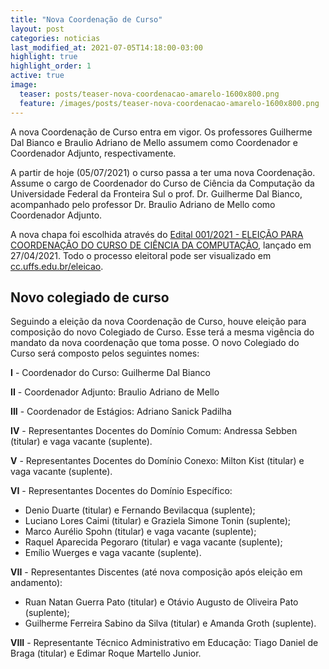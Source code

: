 ```yaml
---
title: "Nova Coordenação de Curso"
layout: post
categories: noticias
last_modified_at: 2021-07-05T14:18:00-03:00
highlight: true
highlight_order: 1
active: true
image:
  teaser: posts/teaser-nova-coordenacao-amarelo-1600x800.png
  feature: /images/posts/teaser-nova-coordenacao-amarelo-1600x800.png
---
```


A nova Coordenação de Curso entra em vigor. Os professores Guilherme Dal Bianco e Braulio Adriano de Mello assumem como Coordenador e Coordenador Adjunto, respectivamente.

A partir de hoje (05/07/2021) o curso passa a ter uma nova Coordenação. Assume o cargo de Coordenador do Curso de Ciência da Computação da Universidade Federal da Fronteira Sul o prof. Dr. Guilherme Dal Bianco, acompanhado pelo professor Dr. Braulio Adriano de Mello como Coordenador Adjunto.

A nova chapa foi escolhida através do [Edital 001/2021 - ELEIÇÃO PARA COORDENAÇÃO DO CURSO DE CIÊNCIA DA COMPUTAÇÃO](https://cdn.uffs.cc/computacao.ch/editais/CCCC-CH-001-2021/edital-CCCC-CH-001-2021.pdf), lançado em 27/04/2021. Todo o processo eleitoral pode ser visualizado em [cc.uffs.edu.br/eleicao](https://cc.uffs.edu.br/eleicao/).

## Novo colegiado de curso

Seguindo a eleição da nova Coordenação de Curso, houve eleição para composição do novo Colegiado de Curso. Esse terá a mesma vigência do mandato da nova coordenação que toma posse. O novo Colegiado do Curso será composto pelos seguintes nomes:

**I** - Coordenador do Curso: Guilherme Dal Bianco

**II** - Coordenador Adjunto: Braulio Adriano de Mello

**III** - Coordenador de Estágios: Adriano Sanick Padilha

**IV** - Representantes Docentes do Domínio Comum: Andressa Sebben (titular) e vaga vacante (suplente).

**V** - Representantes Docentes do Domínio Conexo: Milton Kist (titular) e vaga vacante (suplente).

**VI** - Representantes Docentes do Domínio Específico:

- Denio Duarte (titular) e Fernando Bevilacqua (suplente);
- Luciano Lores Caimi (titular) e Graziela Simone Tonin (suplente);
- Marco Aurélio Spohn (titular) e vaga vacante (suplente);
- Raquel Aparecida Pegoraro (titular) e vaga vacante (suplente);
- Emílio Wuerges e vaga vacante (suplente).

**VII** - Representantes Discentes (até nova composição após eleição em andamento):

- Ruan Natan Guerra Pato (titular) e Otávio Augusto de Oliveira Pato (suplente);
- Guilherme Ferreira Sabino da Silva (titular) e Amanda Groth (suplente).

**VIII** - Representante Técnico Administrativo em Educação: Tiago Daniel de Braga (titular) e Edimar Roque Martello Junior.



